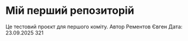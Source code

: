 # Мій перший репозиторій
Це тестовий проєкт для першого коміту.
Автор Рементов Євген
Дата: 23.09.2025
321